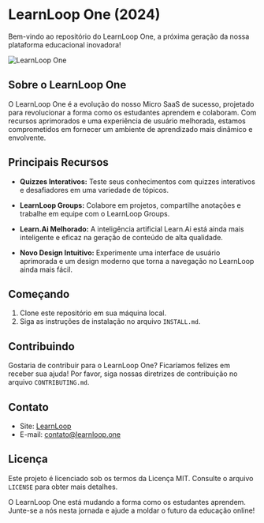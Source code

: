 # LearnLoop One (2024)

Bem-vindo ao repositório do LearnLoop One, a próxima geração da nossa plataforma educacional inovadora!

![LearnLoop One](link_da_imagem.png)

## Sobre o LearnLoop One

O LearnLoop One é a evolução do nosso Micro SaaS de sucesso, projetado para revolucionar a forma como os estudantes aprendem e colaboram. Com recursos aprimorados e uma experiência de usuário melhorada, estamos comprometidos em fornecer um ambiente de aprendizado mais dinâmico e envolvente.

## Principais Recursos

- **Quizzes Interativos:** Teste seus conhecimentos com quizzes interativos e desafiadores em uma variedade de tópicos.

- **LearnLoop Groups:** Colabore em projetos, compartilhe anotações e trabalhe em equipe com o LearnLoop Groups.

- **Learn.Ai Melhorado:** A inteligência artificial Learn.Ai está ainda mais inteligente e eficaz na geração de conteúdo de alta qualidade.

- **Novo Design Intuitivo:** Experimente uma interface de usuário aprimorada e um design moderno que torna a navegação no LearnLoop ainda mais fácil.

## Começando

1. Clone este repositório em sua máquina local.
2. Siga as instruções de instalação no arquivo `INSTALL.md`.

## Contribuindo

Gostaria de contribuir para o LearnLoop One? Ficaríamos felizes em receber sua ajuda! Por favor, siga nossas diretrizes de contribuição no arquivo `CONTRIBUTING.md`.

## Contato

- Site: [LearnLoop](https://www.learnloop.site)
- E-mail: contato@learnloop.one

## Licença

Este projeto é licenciado sob os termos da Licença MIT. Consulte o arquivo `LICENSE` para obter mais detalhes.

O LearnLoop One está mudando a forma como os estudantes aprendem. Junte-se a nós nesta jornada e ajude a moldar o futuro da educação online!

